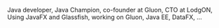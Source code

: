 Java developer, Java Champion, co-founder at Gluon, CTO at LodgON, Using JavaFX and Glassfish, 
working on Gluon, Java EE, DataFX, ...
